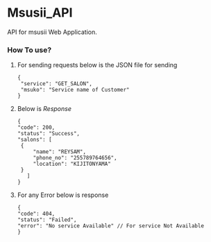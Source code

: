 # Msusii_API

API for msusii Web Application.

### How To use?

1. For sending requests below is the JSON file for sending

   ```
   {
    "service": "GET_SALON",
    "msuko": "Service name of Customer"
   }
   ```

2. Below is _Response_

   ```
   {
   "code": 200,
   "status": "Success",
   "salons": [
   	{
    	"name": "REYSAM",
     	"phone_no": "255789764656",
     	"location": "KIJITONYAMA"
   	}
      ]
   }
   ```

3. For any Error below is response
   ```
   {
   "code": 404,
   "status": "Failed",
   "error": "No service Available" // For service Not Available
   }
   ```
